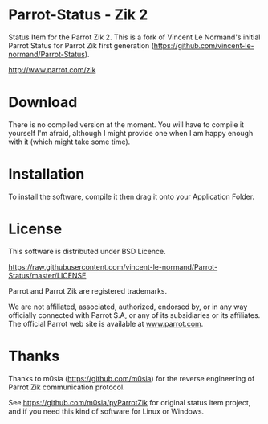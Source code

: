 Parrot-Status - Zik 2
=====================

Status Item for the Parrot Zik 2. This is a fork of Vincent Le Normand's initial Parrot Status for Parrot Zik first generation (https://github.com/vincent-le-normand/Parrot-Status).

http://www.parrot.com/zik



Download
========

There is no compiled version at the moment. You will have to compile it yourself I'm afraid, although I might provide one when I am happy enough with it (which might take some time).

Installation
============

To install the software, compile it then drag it onto your Application Folder.

License
=======
This software is distributed under BSD Licence.

https://raw.githubusercontent.com/vincent-le-normand/Parrot-Status/master/LICENSE

Parrot and Parrot Zik are registered trademarks.

We are not affiliated, associated, authorized, endorsed by, or in any way officially connected with Parrot S.A, or any of its subsidiaries or its affiliates. The official Parrot web site is available at www.parrot.com. 

Thanks
======
Thanks to m0sia (https://github.com/m0sia) for the reverse engineering of Parrot Zik communication protocol.

See https://github.com/m0sia/pyParrotZik for original status item project, and if you need this kind of software for Linux or Windows.
